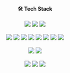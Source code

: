 <div align="center"> 

####  🛠 Tech Stack
<img src="https://img.shields.io/badge/Python-3776AB?style=flat-square&logo=Python&logoColor=white"/>
<img src="https://img.shields.io/badge/C-A8B9CC?style=flat-square&logo=C&logoColor=white"/>
<img src="https://img.shields.io/badge/C++-00599C?style=flat-square&logo=C++&logoColor=white"/>
 <br/>
 <br/>
<img src="https://img.shields.io/badge/Visual Studio-5C2D91?style=flat-square&logo=Visual Studio&logoColor=white"/>
<img src="https://img.shields.io/badge/VScode-007ACC?style=flat-square&logo=Visual Studio Code&logoColor=white"/>
<img src="https://img.shields.io/badge/Microsoft Office-5E5E5E?style=flat-square&logo=Microsoft&logoColor=white"/>
<img src="https://img.shields.io/badge/PyTorch-EE4C2C?style=flat-square&logo=PyTorch&logoColor=white"/>
<img src="https://img.shields.io/badge/OpenCV-5C3EE8?style=flat-square&logo=OpenCV&logoColor=white"/>
<img src="https://img.shields.io/badge/Docker-2496ED?style=flat-square&logo=Docker&logoColor=white"/>
<img src="https://img.shields.io/badge/Github-181717?style=flat-square&logo=Github&logoColor=white"/>
<img src="https://img.shields.io/badge/Git-F05032?style=flat-square&logo=Git&logoColor=white"/>
 <br/>
 <br/>
<img src="https://img.shields.io/badge/Arduino-00878F?style=flat-square&logo=Arduino&logoColor=white"/>
<img src="https://img.shields.io/badge/Jetson Nano-76B900?style=flat-square&logo=Nvidia&logoColor=white"/>
 <br/>
 <br/>
<img src="https://img.shields.io/badge/Linux-FCC624?style=flat-square&logo=Linux&logoColor=white"/>
<img src="https://img.shields.io/badge/Ubuntu-E95420?style=flat-square&logo=Ubuntu&logoColor=white"/>
<img src="https://img.shields.io/badge/Windows-0078D4?style=flat-square&logo=Windows&logoColor=white"/>


